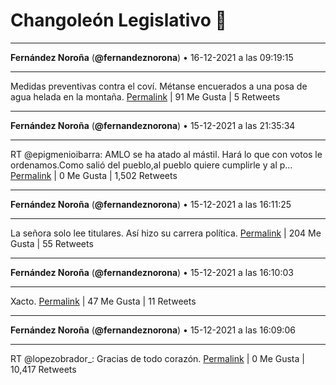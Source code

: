 # Changoleón Legislativo 🙈
*****
**Fernández Noroña** (**@fernandeznorona**) • 16-12-2021 a las 09:19:15
*****
Medidas preventivas contra el coví. Métanse encuerados a una posa de agua helada en la montaña.
[Permalink](https://twitter.com/fernandeznorona/status/1471530372299063297) | 91 Me Gusta | 5 Retweets
*****
**Fernández Noroña** (**@fernandeznorona**) • 15-12-2021 a las 21:35:34
*****
RT @epigmenioibarra: AMLO se ha atado al mástil. Hará lo que con votos le ordenamos.Como salió del pueblo,al pueblo quiere cumplirle y al p…
[Permalink](https://twitter.com/fernandeznorona/status/1471353288037523457) | 0 Me Gusta | 1,502 Retweets
*****
**Fernández Noroña** (**@fernandeznorona**) • 15-12-2021 a las 16:11:25
*****
La señora solo lee titulares. Así hizo su carrera política.
[Permalink](https://twitter.com/fernandeznorona/status/1471271709118455816) | 204 Me Gusta | 55 Retweets
*****
**Fernández Noroña** (**@fernandeznorona**) • 15-12-2021 a las 16:10:03
*****
Xacto.
[Permalink](https://twitter.com/fernandeznorona/status/1471271365219135494) | 47 Me Gusta | 11 Retweets
*****
**Fernández Noroña** (**@fernandeznorona**) • 15-12-2021 a las 16:09:06
*****
RT @lopezobrador_: Gracias de todo corazón.
[Permalink](https://twitter.com/fernandeznorona/status/1471271128517816326) | 0 Me Gusta | 10,417 Retweets